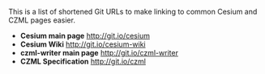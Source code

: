 This is a list of shortened Git URLs to make linking to common Cesium and CZML pages easier.

* **Cesium main page** http://git.io/cesium
* **Cesium Wiki** http://git.io/cesium-wiki
* **czml-writer main page** http://git.io/czml-writer
* **CZML Specification** http://git.io/czml
